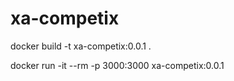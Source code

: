 # xa-competix

docker build -t xa-competix:0.0.1 .

docker run -it --rm -p 3000:3000 xa-competix:0.0.1